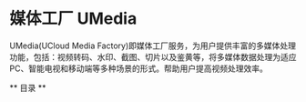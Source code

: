 # 媒体工厂 UMedia



UMedia(UCloud Media
Factory)即媒体工厂服务，为用户提供丰富的多媒体处理功能，包括：视频转码、水印、截图、切片以及鉴黄等，将多媒体数据处理为适应PC、智能电视和移动端等多种场景的形式。帮助用户提高视频处理效率。

** 目录 **


